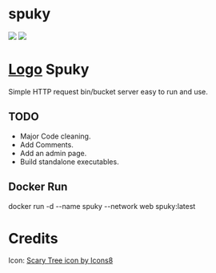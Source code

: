 # spuky
![](https://github.com/ravndaa/spuky/workflows/.github/workflows/dockerimage.yml/badge.svg)
![](https://github.com/ravndaa/spuky/workflows/Docker%20Image%20CI/badge.svg)

# [Logo](https://img.icons8.com/dusk/64/000000/scary-tree--v2.png "Logo") Spuky

Simple HTTP request bin/bucket server easy to run and use.


## TODO
 - Major Code cleaning.
 - Add Comments.
 - Add an admin page.
 - Build standalone executables.



## Docker Run
docker run -d --name spuky --network web spuky:latest



# Credits

Icon: <a href="https://icons8.com/icon/nPJ-vAuEzUMX/scary-tree">Scary Tree icon by Icons8</a>